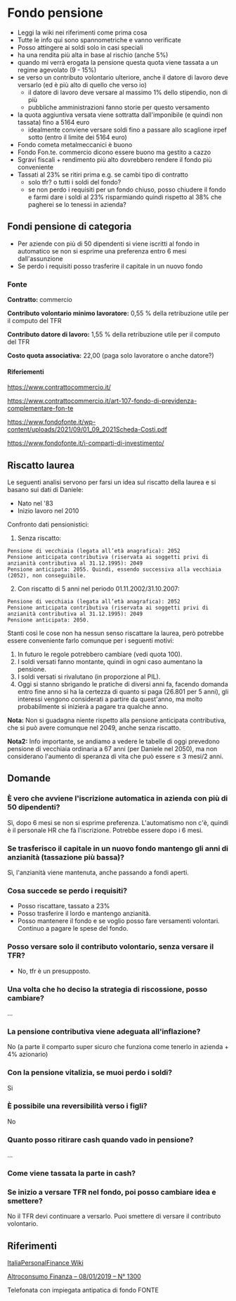 # Fondo pensione

- Leggi la wiki nei riferimenti come prima cosa
- Tutte le info qui sono spannometriche e vanno verificate
- Posso attingere ai soldi solo in casi speciali
- ha una rendita più alta in base al rischio (anche 5%)
- quando mi verrà erogata la pensione questa quota viene tassata a un regime agevolato (9 - 15%)
- se verso un contributo volontario ulteriore, anche il datore di lavoro deve versarlo (ed è più alto di quello che verso io)
  - il datore di lavoro deve versare al massimo 1% dello stipendio, non di più
  - pubbliche amministrazioni fanno storie per questo versamento
- la quota aggiuntiva versata viene sottratta dall'imponibile (e quindi non tassata) fino a 5164 euro
  - idealmente conviene versare soldi fino a passare allo scaglione irpef sotto (entro il limite dei 5164 euro)
- Fondo cometa metalmeccanici è buono
- Fondo Fon.te. commercio dicono essere buono ma gestito a cazzo
- Sgravi fiscali + rendimento più alto dovrebbero rendere il fondo più conveniente
- Tassati al 23% se ritiri prima e.g. se cambi tipo di contratto
  - solo tfr? o tutti i soldi del fondo?
  - se non perdo i requisiti per un fondo chiuso, posso chiudere il fondo e farmi dare i soldi al 23% risparmiando quindi rispetto al 38% che pagherei se lo tenessi in azienda?

## Fondi pensione di categoria

- Per aziende con più di 50 dipendenti si viene iscritti al fondo in automatico se non si esprime una preferenza entro 6 mesi dall'assunzione
- Se perdo i requisiti posso trasferire il capitale in un nuovo fondo

### Fonte

**Contratto:** commercio

**Contributo volontario minimo lavoratore:** 0,55 % della retribuzione utile per il computo del TFR

**Contributo datore di lavoro:** 1,55 % della retribuzione utile per il computo del TFR

**Costo quota associativa:** 22,00 (paga solo lavoratore o anche datore?)

#### Riferiementi

<https://www.contrattocommercio.it/>

<https://www.contrattocommercio.it/art-107-fondo-di-previdenza-complementare-fon-te>

<https://www.fondofonte.it/wp-content/uploads/2021/09/01_09_2021Scheda-Costi.pdf>

<https://www.fondofonte.it/i-comparti-di-investimento/>

## Riscatto laurea

Le seguenti analisi servono per farsi un idea sul riscatto della laurea e si basano sui dati di Daniele:

- Nato nel '83
- Inizio lavoro nel 2010

Confronto dati pensionistici:

1. Senza riscatto:

```
Pensione di vecchiaia (legata all’età anagrafica): 2052
Pensione anticipata contributiva (riservata ai soggetti privi di anzianità contributiva al 31.12.1995): 2049
Pensione anticipata: 2055. Quindi, essendo successiva alla vecchiaia (2052), non conseguibile.
```

2. Con riscatto di 5 anni nel periodo 01.11.2002/31.10.2007:

```
Pensione di vecchiaia (legata all’età anagrafica): 2052
Pensione anticipata contributiva (riservata ai soggetti privi di anzianità contributiva al 31.12.1995): 2049
Pensione anticipata: 2050.
```

Stanti così le cose non ha nessun senso riscattare la laurea, però potrebbe essere conveniente farlo comunque per i seguenti motivi:

1. In futuro le regole potrebbero cambiare (vedi quota 100).
2. I soldi versati fanno montante, quindi in ogni caso aumentano la pensione.
3. I soldi versati si rivalutano (in proporzione al PIL).
4. Oggi si stanno sbrigando le pratiche di diversi anni fa, facendo domanda entro fine anno si ha la certezza di quanto si paga (26.801 per 5 anni), gli interessi vengono considerati a partire da quest'anno, ma molto probabilmente si inizierà a pagare tra qualche anno.

**Nota:** Non si guadagna niente rispetto alla pensione anticipata contributiva, che si può avere comunque nel 2049, anche senza riscatto.

**Nota2:** Info importante, se andiamo a vedere le tabelle di oggi prevedono pensione di vecchiaia ordinaria a 67 anni (per Daniele nel 2050), ma non considerano l'aumento di speranza di vita che può essere ≤ 3 mesi/2 anni.

## Domande

### È vero che avviene l'iscrizione automatica in azienda con più di 50 dipendenti?

Sì, dopo 6 mesi se non si esprime preferenza. L'automatismo non c'è, quindi è il personale HR che fà l'iscrizione. Potrebbe essere dopo i 6 mesi.

### Se trasferisco il capitale in un nuovo fondo mantengo gli anni di anzianità (tassazione più bassa)?

Sì, l'anzianità viene mantenuta, anche passando a fondi aperti.

### Cosa succede se perdo i requisiti?

- Posso riscattare, tassato a 23%
- Posso trasferire il lordo e mantengo anzianità.
- Posso mantenere il fondo e se voglio posso fare versamenti volontari. Continuo a pagare le spese del fondo.

### Posso versare solo il contributo volontario, senza versare il TFR?

- No, tfr è un presupposto.

### Una volta che ho deciso la strategia di riscossione, posso cambiare?

...

### La pensione contributiva viene adeguata all'inflazione?

No (a parte il comparto super sicuro che funziona come tenerlo in azienda + 4% azionario)

### Con la pensione vitalizia, se muoi perdo i soldi?

Si

### È possibile una reversibilità verso i figli?

No

### Quanto posso ritirare cash quando vado in pensione?

...

### Come viene tassata la parte in cash?

### Se inizio a versare TFR nel fondo, poi posso cambiare idea e smettere?

No il TFR devi continuare a versarlo. Puoi smettere di versare il contributo volontario.

## Riferimenti

[ItaliaPersonalFinance Wiki](https://old.reddit.com/r/ItaliaPersonalFinance/wiki/index#wiki_strumenti_previdenziali.3A_pensioni)

[Altroconsumo Finanza – 08/01/2019 – N° 1300](https://drive.google.com/file/d/17ptC5IfNFeFeteh6bU5SlefKGSkpSCiH/view?usp=sharing)

Telefonata con impiegata antipatica di fondo FONTE
